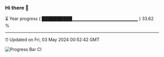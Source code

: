 ### Hi there 👋

⏳ Year progress { ██████████▁▁▁▁▁▁▁▁▁▁▁▁▁▁▁▁▁▁▁▁ } 33.62 %

---

⏰ Updated on Fri, 03 May 2024 00:52:42 GMT

![Progress Bar CI](https://github.com/liununu/liununu/workflows/Progress%20Bar%20CI/badge.svg)

